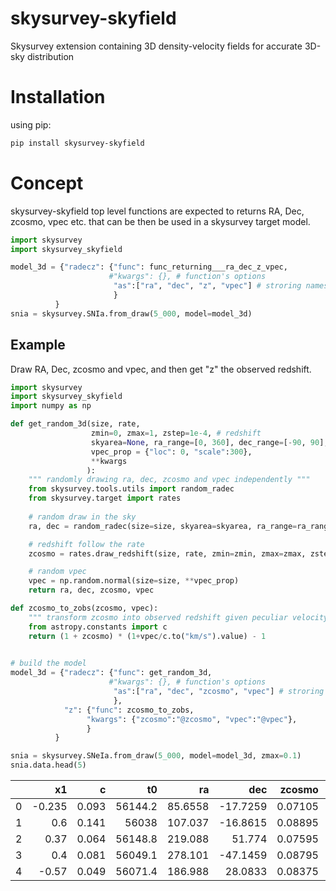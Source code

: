 # skysurvey-skyfield
Skysurvey extension containing 3D density-velocity fields for accurate 3D-sky distribution

# Installation
using pip:
```bash
pip install skysurvey-skyfield
```

# Concept 
skysurvey-skyfield top level functions are expected to returns RA, Dec, zcosmo, vpec etc. that can be then be used in a skysurvey target model.

```python
import skysurvey
import skysurvey_skyfield

model_3d = {"radecz": {"func": func_returning___ra_dec_z_vpec,
                      #"kwargs": {}, # function's options
                       "as":["ra", "dec", "z", "vpec"] # stroring names
					   }
          }
snia = skysurvey.SNIa.from_draw(5_000, model=model_3d)
```


## Example

Draw RA, Dec, zcosmo and vpec, and then get "z" the observed redshift. 

```python
import skysurvey
import skysurvey_skyfield
import numpy as np

def get_random_3d(size, rate, 
                  zmin=0, zmax=1, zstep=1e-4, # redshift
                  skyarea=None, ra_range=[0, 360], dec_range=[-90, 90], # radec
                  vpec_prop = {"loc": 0, "scale":300},
                  **kwargs
                 ):
    """ randomly drawing ra, dec, zcosmo and vpec independently """
    from skysurvey.tools.utils import random_radec
    from skysurvey.target import rates
    
    # random draw in the sky
    ra, dec = random_radec(size=size, skyarea=skyarea, ra_range=ra_range, dec_range=dec_range)

    # redshift follow the rate
    zcosmo = rates.draw_redshift(size, rate, zmin=zmin, zmax=zmax, zstep=zstep, skyarea=skyarea, **kwargs)

    # random vpec
    vpec = np.random.normal(size=size, **vpec_prop)
    return ra, dec, zcosmo, vpec

def zcosmo_to_zobs(zcosmo, vpec):
    """ transform zcosmo into observed redshift given peculiar velocity """
    from astropy.constants import c
    return (1 + zcosmo) * (1+vpec/c.to("km/s").value) - 1

    
# build the model
model_3d = {"radecz": {"func": get_random_3d,
                      #"kwargs": {}, # function's options
                       "as":["ra", "dec", "zcosmo", "vpec"] # stroring names
					   },
            "z": {"func": zcosmo_to_zobs,
                 "kwargs": {"zcosmo":"@zcosmo", "vpec":"@vpec"},
                 }
          }

snia = skysurvey.SNeIa.from_draw(5_000, model=model_3d, zmax=0.1)
snia.data.head(5)
```
|    |     x1 |     c |      t0 |       ra |      dec |   zcosmo |     vpec |   magabs |         z |   magobs |          x0 | template   |
|---:|-------:|------:|--------:|---------:|---------:|---------:|---------:|---------:|----------:|---------:|------------:|:-----------|
|  0 | -0.235 | 0.093 | 56144.2 |  85.6558 | -17.7259 |  0.07105 | -376.761 | -19.1435 | 0.069704  |  18.4155 | 0.000683036 | salt2      |
|  1 |  0.6   | 0.141 | 56038   | 107.037  | -16.8615 |  0.08895 | -710.863 | -19.0464 | 0.0863679 |  19.0028 | 0.000397679 | salt2      |
|  2 |  0.37  | 0.064 | 56148.8 | 219.088  |  51.774  |  0.07595 |  284.344 | -19.062  | 0.0769705 |  18.7232 | 0.000514477 | salt2      |
|  3 |  0.4   | 0.081 | 56049.1 | 278.101  | -47.1459 |  0.08795 |  205.612 | -19.175  | 0.0886962 |  18.9354 | 0.000423146 | salt2      |
|  4 | -0.57  | 0.049 | 56071.4 | 186.988  |  28.0833 |  0.08375 |  341.405 | -19.0145 | 0.0849842 |  18.9976 | 0.000399589 | salt2      |
